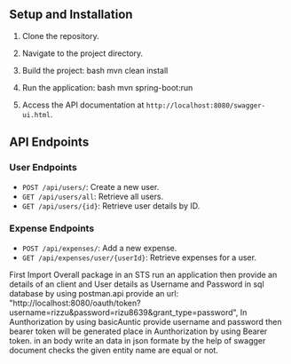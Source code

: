 ## Setup and Installation

1. Clone the repository.
2. Navigate to the project directory.
3. Build the project:
    bash
    mvn clean install
    
4. Run the application:
    bash
    mvn spring-boot:run
    
5. Access the API documentation at `http://localhost:8080/swagger-ui.html`.

## API Endpoints

### User Endpoints
- `POST /api/users/`: Create a new user.
- `GET /api/users/all`: Retrieve all users.
- `GET /api/users/{id}`: Retrieve user details by ID.

### Expense Endpoints
- `POST /api/expenses/`: Add a new expense.
- `GET /api/expenses/user/{userId}`: Retrieve expenses for a user.

First Import Overall package in an STS run an application 
then provide an details of an client and User details as Username and Password in sql database 
by using postman.api provide an url: "http://localhost:8080/oauth/token?username=rizzu&password=rizu8639&grant_type=password",
In Aunthorization by using basicAuntic provide username and password then bearer token will be generated place in Aunthorization by using Bearer token.
in an body write an data in json formate by the help of swagger document checks the given entity name are equal or not.

